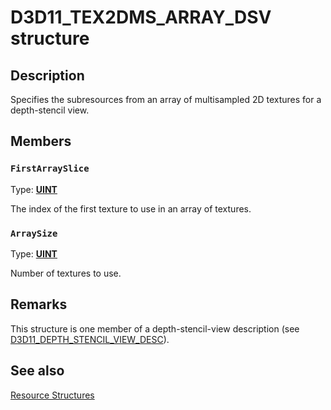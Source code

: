 # D3D11_TEX2DMS_ARRAY_DSV structure

## Description

Specifies the subresources from an array of multisampled 2D textures for a depth-stencil view.

## Members

### `FirstArraySlice`

Type: **[UINT](https://learn.microsoft.com/windows/desktop/WinProg/windows-data-types)**

The index of the first texture to use in an array of textures.

### `ArraySize`

Type: **[UINT](https://learn.microsoft.com/windows/desktop/WinProg/windows-data-types)**

Number of textures to use.

## Remarks

This structure is one member of a depth-stencil-view description (see [D3D11_DEPTH_STENCIL_VIEW_DESC](https://learn.microsoft.com/windows/desktop/api/d3d11/ns-d3d11-d3d11_depth_stencil_view_desc)).

## See also

[Resource Structures](https://learn.microsoft.com/windows/desktop/direct3d11/d3d11-graphics-reference-resource-structures)
